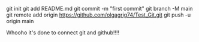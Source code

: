 git init
git add README.md
git commit -m "first commit"
git branch -M main
git remote add origin https://github.com/olgagrig74/Test_Git.git
git push -u origin main

Whooho it's done to connect git and github!!!!